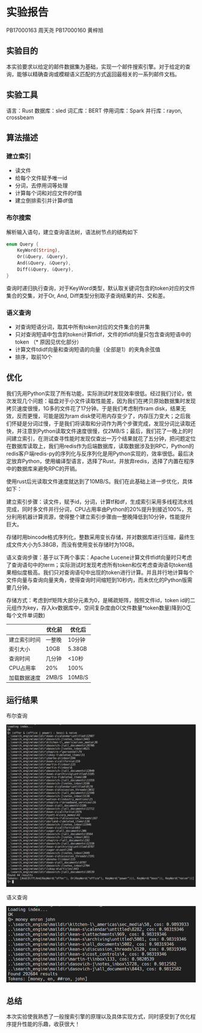 # 实验报告

PB17000163 周天尧
PB17000160 黄梓旭

## 实验目的

本实验要求以给定的邮件数据集为基础，实现一个邮件搜索引擎。对于给定的查询，能够以精确查询或模糊语义匹配的方式返回最相关的一系列邮件文档。

## 实验工具

语言：Rust
数据库：sled
词汇库：BERT
停用词库：Spark
并行库：rayon, crossbeam

## 算法描述

### 建立索引

- 读文件
- 给每个文件赋予唯一id
- 分词，去停用词等处理
- 计算每个词和对应文件的tf值
- 建立倒排索引并计算df值

### 布尔搜索

解析输入语句，建立查询语法树，语法树节点的结构如下

```rust
enum Query {
    KeyWord(String),
    Or(&Query, &Query),
    And(&Query, &Query),
    Diff(&Query, &Query),
}
```

查询时递归执行查询，对于KeyWord类型，默认取关键词包含的token对应的文件集合的交集，对于Or, And, Diff类型分别取子查询结果的并、交和差。

### 语义查询

- 对查询短语分词，取其中所有token对应的文件集合的并集
- 只对查询短语中包含的token计算tfidf，文件的tfidf向量只包含查询短语中的token （* 原因见优化部分）
- 计算文件tdidf向量和查询短语的向量（全部是1）的夹角余弦值
- 排序，取前10个

## 优化

我们先用Python实现了所有功能，实际测试时发现效率很低。经过我们讨论，依次发现几个问题：磁盘对于小文件读取性能差，因为我们在拷贝原始数据集时发现拷贝速度很慢，1G多的文件花了17分钟。于是我们考虑制作ram disk，结果无效，反而更慢，可能是因为ram disk使可用内存变少了，内存压力变大；之后我们怀疑是分词过慢，于是我们将读取和分词作为两个步骤完成，发现分词比读取还快，并注意到Python读取文件速度很慢，仅2MB/S；最后，我们花了一晚上的时间建立索引，在测试查寻性能时发现仅查出一万个结果就花了五分钟，把问题定位在数据库读取上，我们用redis作为后端数据库，读取数据涉及到RPC，Python的redis客户端redis-py的序列化与反序列化是用Python实现的，效率很低。最后决定放弃Python，使用编译型语言，选择了Rust，并放弃redis，选择了内置在程序中的数据库来避免RPC的开销。

使用rust后光读取文件速度就达到了10MB/S。我们在此基础上进一步优化，具体如下：

建立索引步骤：读文件，赋予id，分词，计算tf和df，生成索引采用多线程流水线完成，同时多文件并行分词，CPU占用率由Python的20%提升到接近100%，充分利用机器计算资源，使得整个建立索引步骤由一整晚降低到10分钟，性能提升巨大。

存储时用bincode格式序列化，整数采用变长存储，并对数据库进行压缩，最终生成文件大小为5.38GB，而没有使用变长存储时为10GB。

语义查询步骤：基于以下两个事实：Apache Lucene计算文件tfidf向量时只考虑了查询语句中的term；实际测试时发现考虑所有token和仅考虑查询语句token结果相似度极高。我们只对查询语句中出现的token进行计算。并且并行地计算每个文件向量与查询向量夹角，使得查询时间缩短到10秒内，而未优化的Python版需要几分钟。

存储方式：考虑到tf矩阵大部分元素为0，是稀疏矩阵，按照文件id，token id的二元组作为key，存入kv数据库中，空间复杂度由O(文件数量*token数量)降到O(∑每个文件单词数)

||优化前|优化后|
|-|-|-|
|建立索引时间|一整晚|10分钟|
|索引大小|10GB|5.38GB|
|查询时间|几分钟|<10秒|
|CPU占用率|20%|100%|
|加载数据速度|2MB/S|10MB/S|

## 运行结果

布尔查询

![bool search](./images/bool.png)

语义查询

![semantic search](./images/semantic.png)

## 总结

本次实验使我熟悉了一般搜索引擎的原理以及具体实现方式，同时感受到了优化程序提升性能的乐趣，收获很大！
